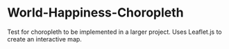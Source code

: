 # World-Happiness-Choropleth
Test for choropleth to be implemented in a larger project. Uses Leaflet.js to create an interactive map.
